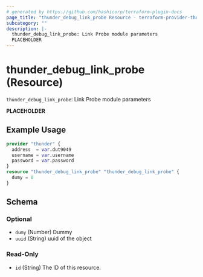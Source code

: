 ```yaml
---
# generated by https://github.com/hashicorp/terraform-plugin-docs
page_title: "thunder_debug_link_probe Resource - terraform-provider-thunder"
subcategory: ""
description: |-
  thunder_debug_link_probe: Link Probe module parameters
  PLACEHOLDER
---
```


# thunder_debug_link_probe (Resource)

`thunder_debug_link_probe`: Link Probe module parameters

__PLACEHOLDER__

## Example Usage

```terraform
provider "thunder" {
  address  = var.dut9049
  username = var.username
  password = var.password
}
resource "thunder_debug_link_probe" "thunder_debug_link_probe" {
  dumy = 0
}
```

<!-- schema generated by tfplugindocs -->
## Schema

### Optional

- `dumy` (Number) Dummy
- `uuid` (String) uuid of the object

### Read-Only

- `id` (String) The ID of this resource.


